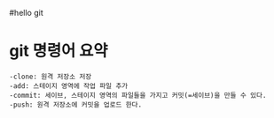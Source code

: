 #hello git

# git 명령어 요약

    -clone: 원격 저장소 저장
    -add: 스테이지 영역에 작업 파일 추가
    -commit: 세이브, 스테이지 영역의 파일들을 가지고 커밋(=세이브)을 만들 수 있다.
    -push: 원격 저장소에 커밋을 업로드 한다.